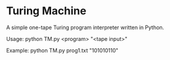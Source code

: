 # Turing Machine

A simple one-tape Turing program interpreter written in Python.

Usage: python TM.py \<program\> "\<tape input\>"

Example: python TM.py prog1.txt "101010110"
